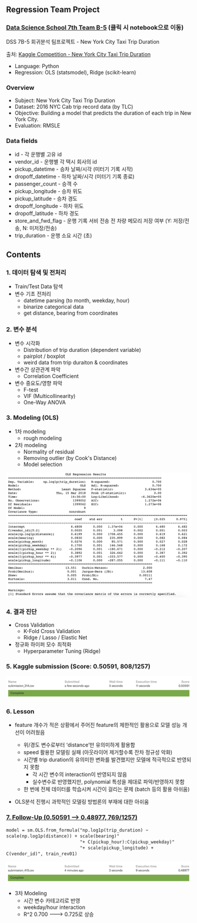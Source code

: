 ## Regression Team Project

### [Data Science School 7th Team B-5](https://github.com/novdov/dss7b5-nyctaxi/blob/master/main/5%ED%8C%80(committer)_B_%EB%B0%9C%ED%91%9C%EC%9E%90%EB%A3%8C.ipynb) (클릭 시 notebook으로 이동)

DSS 7B-5 회귀분석 팀프로젝트 - New York City Taxi Trip Duration

출처: [Kaggle Competition - New York City Taxi Trip Duration](https://www.kaggle.com/c/nyc-taxi-trip-duration)

- Language: Python
- Regression: OLS (statsmodel), Ridge (scikit-learn)

### Overview

- Subject: New York City Taxi Trip Duration
- Dataset: 2016 NYC Cab trip record data (by TLC)
- Objective: Building a model that predicts the duration of each trip in New York City.
- Evaluation: RMSLE 

### Data fields

- id - 각 운행별 고유 id
- vendor_id - 운행별 각 택시 회사의 id
- pickup_datetime - 승차 날짜/시각 (미터기 기록 시작)
- dropoff_datetime - 하차 날짜/시각 (미터기 기록 종료)
- passenger_count - 승객 수
- pickup_longitude - 승차 위도
- pickup_latitude - 승차 경도
- dropoff_longitude - 하차 위도
- dropoff_latitude - 하차 경도
- store_and_fwd_flag - 운행 기록 서비 전송 전 차량 메모리 저장 여부 (Y: 저장/전송, N: 미저장/전송)
- trip_duration - 운행 소요 시간 (초)



## Contents

### 1. 데이터 탐색 및 전처리
- Train/Test Data 탐색
- 변수 기초 전처리
  - datetime parsing (to month, weekday, hour)
  - binarize categorical data
  - get distance, bearing from coordinates

### 2. 변수 분석
- 변수 시각화
  - Distribution of trip duration (dependent variable)
  - pairplot / boxplot
  - weird data from trip duraiton & coordinates
- 변수간 상관관계 파악
  - Correlation Coefficient
- 변수 중요도/영향 파악
  - F-test
  - VIF (Multicollinearity)
  - One-Way ANOVA

### 3. Modeling (OLS)
- 1차 modeling
    - rough modeling
- 2차 modeling
    - Normality of residual
    - Removing outlier (by Cook's Distance)
    - Model selection
<img src="https://github.com/novdov/dss7b5-nyctaxi/blob/master/img/model2.png?raw=true">

### 4. 결과 진단
- Cross Validation
  - K-Fold Cross Validation
  - Ridge / Lasso / Elastic Net
- 정규화 하이퍼 모수 최적화
  - Hyperparameter Tuning (Ridge)

### 5. Kaggle submission (Score: 0.50591, 808/1257)
<img src="https://github.com/novdov/dss7b5-nyctaxi/blob/master/img/rkaggle_submission_0314_02.png?raw=true">

### 6. Lesson

- feature 개수가 적은 상황에서 주어진 feature의 제한적인 활용으로 모델 성능 개선이 어려웠음
    - 위/경도 변수로부터 ‘distance’만 유의미하게 활용함
    - speed 활용한 모델링 실패 (아웃라이어 제거할수록 잔차 정규성 악화)
    - 시간별 trip duration의 유의미한 변화를 발견했지만 모델에 적극적으로 반영되지 못함
        - 각 시간 변수의 interaction이 반영되지 않음
        - 실수변수로 반영했지만, polynomial 특성을 제대로 파악/반영하지 못함
    - 한 번에 전체 데이터를 학습시켜 시간이 걸리는 문제 (batch 등의 활용 아쉬움)
        
- OLS분석 진행시 과학적인 모델링 방법론의 부재에 대한 아쉬움

### [7. Follow-Up (0.50591 --> 0.48977, 769/1257)](https://github.com/novdov/dss7b5-nyctaxi/blob/master/main/5%ED%8C%80(committer)_B_%EB%B0%9C%ED%91%9C%EC%9E%90%EB%A3%8C-followup.ipynb)

```
model = sm.OLS.from_formula("np.log1p(trip_duration) ~ scale(np.log1p(distance)) + scale(bearing)"
                            "+ C(pickup_hour):C(pickup_weekday)"
                            "+ scale(pickup_longitude) + C(vendor_id)", train_rev01)
```

<img src="https://github.com/novdov/dss7b5-nyctaxi/blob/master/img/kaggle_submission_0415.png?raw=true">

- 3차 Modeling
    - 시간 변수 카테고리로 반영
    - weekday/hour interaction
    -  R^2 0.700 ---> 0.725로 상승
